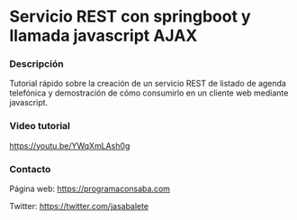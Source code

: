 # Servicio REST con springboot y llamada javascript AJAX

### Descripción

Tutorial rápido sobre la creación de un servicio REST de listado de agenda telefónica y demostración de cómo consumirlo en un cliente web mediante javascript.


### Video tutorial
<https://youtu.be/YWqXmLAsh0g>

### Contacto
Página web: <https://programaconsaba.com>

Twitter: <https://twitter.com/jasabalete>
